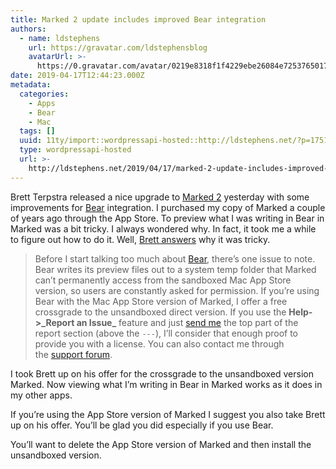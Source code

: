 ```yaml
---
title: Marked 2 update includes improved Bear integration
authors:
  - name: ldstephens
    url: https://gravatar.com/ldstephensblog
    avatarUrl: >-
      https://0.gravatar.com/avatar/0219e8318f1f4229ebe26084e7253765017f43ca0c631be37dc6d0b8ad6e40a4?s=96&d=identicon&r=G
date: 2019-04-17T12:44:23.000Z
metadata:
  categories:
    - Apps
    - Bear
    - Mac
  tags: []
  uuid: 11ty/import::wordpressapi-hosted::http://ldstephens.net/?p=1751
  type: wordpressapi-hosted
  url: >-
    http://ldstephens.net/2019/04/17/marked-2-update-includes-improved-bear-integration/
---
```

Brett Terpstra released a nice upgrade to [Marked 2](https://marked2app.com/) yesterday with some improvements for [Bear](https://bear.app/) integration. I purchased my copy of Marked a couple of years ago through the App Store. To preview what I was writing in Bear in Marked was a bit tricky. I always wondered why. In fact, it took me a while to figure out how to do it. Well, [Brett answers](https://brettterpstra.com/2019/04/16/marked-2-dot-5-32-with-extra-bear/) why it was tricky.

> Before I start talking too much about [Bear](https://bear.app/), there’s one issue to note. Bear writes its preview files out to a system temp folder that Marked can’t permanently access from the sandboxed Mac App Store version, so users are constantly asked for permission. If you’re using Bear with the Mac App Store version of Marked, I offer a free crossgrade to the unsandboxed direct version. If you use the **Help->\_Report an Issue\_** feature and just [send me](https://brettterpstra.com/contact/) the top part of the report section (above the `---`), I’ll consider that enough proof to provide you with a license. You can also contact me through the [support forum](http://support.markedapp.com/).

I took Brett up on his offer for the crossgrade to the unsandboxed version Marked. Now viewing what I’m writing in Bear in Marked works as it does in my other apps.

If you’re using the App Store version of Marked I suggest you also take Brett up on his offer. You’ll be glad you did especially if you use Bear.

You’ll want to delete the App Store version of Marked and then install the unsandboxed version.